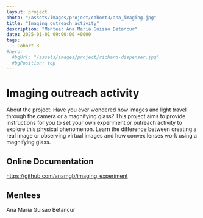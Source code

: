 ```yaml
---
layout: project
photo: "/assets/images/project/cohort3/ana_imaging.jpg"
title: "Imaging outreach activity"
description: "Mentee: Ana Maria Guisao Betancur"
date: 2025-01-01 09:00:00 +0000
tags:
  - Cohort-3
#hero:
  #bgUrl: "/assets/images/project/richard-dispenser.jpg"
  #bgPosition: top
---
```


# Imaging outreach activity



About the project: Have you ever wondered how images and light travel through the camera or a magnifying glass? This project aims to provide instructions for you to set your own experiment or outreach activity to explore this physical phenomenon. Learn the difference between creating a real image or observing virtual images and how convex lenses work using a magnifying glass. 

## Online Documentation
https://github.com/anamgb/imaging_experiment



## Mentees
Ana Maria Guisao Betancur